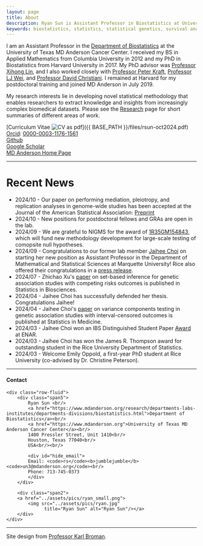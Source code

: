 ```yaml
---
layout: page
title: About
description: Ryan Sun is Assistant Professor in Biostatistics at University of Texas MD Anderson Cancer Center; integrating genetic, genomic, and clinical data to make discoveries from modern high-throughput sources.
keywords: biostatistics, statistics, statistical genetics, survival analysis
---
```


I am an Assistant Professor in the
[Department of Biostatistics](https://www.mdanderson.org/research/departments-labs-institutes/departments-divisions/biostatistics.html)
at the University of Texas MD Anderson Cancer Center.
I received my BS in Applied Mathematics from Columbia University in 2012
and my PhD in Biostatistics from Harvard University in 2017.
My PhD advisor was [Professor Xihong Lin](https://www.hsph.harvard.edu/xihong-lin/),
and I also worked closely with [Professor Peter Kraft](https://www.hsph.harvard.edu/peter-kraft/),
[Professor LJ Wei](https://www.hsph.harvard.edu/l-wei/), and [Professor David Christiani](https://www.hsph.harvard.edu/david-christiani/).
I remained at Harvard for my postdoctoral training and joined MD Anderson in July 2019.

My research interests lie in developing novel statistical methodology that enables researchers to extract knowledge and insights from increasingly complex biomedical datasets. Please see the [Research](pages/pubs.md) page for short summaries of different areas of work.

[Curriculum Vitae ![CV as pdf](pages/icons16/pdf-icon.png)]({{ BASE_PATH }}/files/rsun-oct2024.pdf)<br/>
[Orcid](https://orcid.org): [0000-0003-1176-1561](https://orcid.org/0000-0003-1176-1561)<br/>
[Github](https://github.com/ryanrsun)<br/>
[Google Scholar](https://scholar.google.com/citations?user=9odeJa0AAAAJ&hl=en)<br/>
[MD Anderson Home Page](https://faculty.mdanderson.org/profiles/ryan_sun.html)<br/>

---

# Recent News
* 2024/10 - Our paper on performing mediation, pleiotropy, and replication analyses in genome-wide studies has been accepted at the Journal of the American Statistical Association: [Preprint](https://arxiv.org/abs/2309.12584)
* 2024/10 - New positions for postdoctoral fellows and GRAs are open in the lab.
* 2024/09 - We are grateful to NIGMS for the award of [1R35GM154843](https://reporter.nih.gov/search/3MAsCl2AykS7T5SLjlQMyA/project-details/10937675), which will fund new methodology development for large-scale testing of comopsite null hypotheses.
* 2024/09 - Congratulations to our former lab member [Jaihee Choi](https://www.marquette.edu/mathematical-and-statistical-sciences/directory/jaihee-choi.php) on starting her new position as Assistant Professor in the Department of Mathematical and Statistical Sciences at Marquette University! Rice also offered their congratulations in a [press release](https://engineering.rice.edu/news/jaihee-choi-24-joins-faculty-marquette-university).
* 2024/07 - Zhichao Xu's [paper](https://link.springer.com/article/10.1007/s12561-024-09448-3) on set-based inference for genetic association studies with competing risks outcomes is published in Statistics in Biosciences. 
* 2024/04 - Jaihee Choi has successfully defended her thesis. Congratulations Jaihee!
* 2024/04 - Jaihee Choi's [paper](https://onlinelibrary.wiley.com/doi/abs/10.1002/sim.10081) on variance components testing in genetic association studies with interval-censored outcomes is published at Statistics in Medicine. 
* 2024/03 - Jaihee Choi won an IBS Distinguished Student Paper [Award](https://engineering.rice.edu/news/jaihee-choi-wins-ibs-distinguished-student-paper-award) at ENAR. 
* 2024/03 - Jaihee Choi has won the James R. Thompson award for outstanding student in the Rice University Department of Statistics.
* 2024/03 - Welcome Emily Oppold, a first-year PhD student at Rice University (co-advised by Dr. Christine Peterson). 
---

<div class="container">
<h4><a name="Contact"></a>Contact</h4>

    <div class="row-fluid">
        <div class="span5">
            Ryan Sun <br/>
            <a href="https://www.mdanderson.org/research/departments-labs-institutes/departments-divisions/biostatistics.html">Department of Biostatistics</a><br/>
            <a href="https://www.mdanderson.org">University of Texas MD Anderson Cancer Center</a><br/>
            1400 Pressler Street, Unit 1410<br/>
            Houston, Texas 77040<br/>
            USA<br/><br/>

            <div id="hide_email">
            Email: <code>rs</code><b>jumblejumble</b><code>un3@mdanderson.org</code><br/>
            Phone: 713-745-0373
            </div>
        </div>

        <div class="span2">
        <a href="../assets/pics/ryan_small.png">
            <img src="../assets/pics/ryan.jpg"
                  title="Ryan Sun" alt="Ryan Sun"/></a>
        </div>
    </div>
</div>

---

Site design from [Professor Karl Broman](https://kbroman.org).
